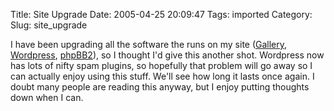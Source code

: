 Title: Site Upgrade
Date: 2005-04-25 20:09:47
Tags: imported
Category: 
Slug: site_upgrade

I have been upgrading all the software the runs on my site (<a href="http://gallery.sourceforge.net">Gallery</a>, <a href="http://www.wordpress.org">Wordpress</a>, <a href="http://www.phpbb.com">phpBB2</a>), so I thought I'd give this another shot.  Wordpress now has lots of nifty spam plugins, so hopefully that problem will go away so I can actually enjoy using this stuff.  We'll see how long it lasts once again.  I doubt many people are reading this anyway, but I enjoy putting thoughts down when I can.
